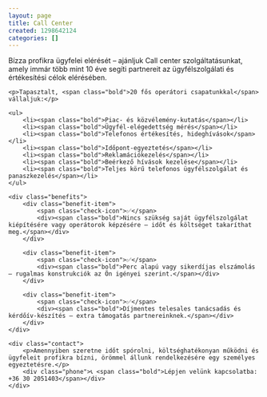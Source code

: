 ```yaml
---
layout: page
title: Call Center
created: 1298642124
categories: []
---
```

<div class="intro">
        Bízza profikra ügyfelei elérését – ajánljuk <span class="bold">Call center szolgáltatásunkat,</span> amely immár <span class="bold">több mint 10 éve</span> segíti partnereit az ügyfélszolgálati és értékesítési célok elérésében.
    </div>
    
    <p>Tapasztalt, <span class="bold">20 fős operátori csapatunkkal</span> vállaljuk:</p>
    
    <ul>
        <li><span class="bold">Piac- és közvélemény-kutatás</span></li>
        <li><span class="bold">Ügyfél-elégedettség mérés</span></li>
        <li><span class="bold">Telefonos értékesítés, hideghívások</span></li>
        <li><span class="bold">Időpont-egyeztetés</span></li>
        <li><span class="bold">Reklamációkezelés</span></li>
        <li><span class="bold">Beérkező hívások kezelése</span></li>
        <li><span class="bold">Teljes körű telefonos ügyfélszolgálat és panaszkezelés</span></li>
    </ul>
    
    <div class="benefits">
        <div class="benefit-item">
            <span class="check-icon">✅</span>
            <div><span class="bold">Nincs szükség saját ügyfélszolgálat kiépítésére vagy operátorok képzésére – időt és költséget takaríthat meg.</span></div>
        </div>
        
        <div class="benefit-item">
            <span class="check-icon">✅</span>
            <div><span class="bold">Perc alapú vagy sikerdíjas elszámolás – rugalmas konstrukciók az Ön igényei szerint.</span></div>
        </div>
        
        <div class="benefit-item">
            <span class="check-icon">✅</span>
            <div><span class="bold">Díjmentes telesales tanácsadás és kérdőív-készítés – extra támogatás partnereinknek.</span></div>
        </div>
    </div>
    
    <div class="contact">
        <p>Amennyiben szeretne időt spórolni, költséghatékonyan működni és ügyfeleit profikra bízni, örömmel állunk rendelkezésére egy személyes egyeztetésre.</p>
        <div class="phone">📞 <span class="bold">Lépjen velünk kapcsolatba: +36 30 2051403</span></div>
    </div>
